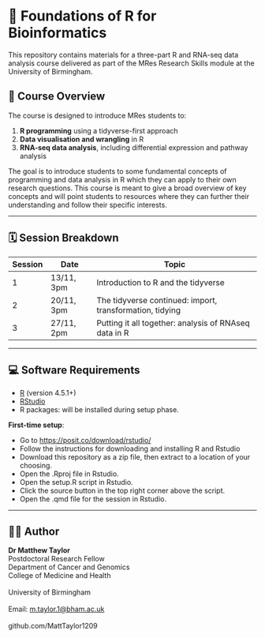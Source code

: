 # 📘 Foundations of R for Bioinformatics

This repository contains materials for a three-part R and RNA-seq data analysis course delivered as part of the MRes Research Skills module at the University of Birmingham.

## 🧭 Course Overview

The course is designed to introduce MRes students to:
1. **R programming** using a tidyverse-first approach  
2. **Data visualisation and wrangling** in R  
3. **RNA-seq data analysis**, including differential expression and pathway analysis  

The goal is to introduce students to some fundamental concepts of programming and data analysis in R which they can apply to their own research questions. This course is meant to give a broad overview of key concepts and will point students to resources where they can further their understanding and follow their specific interests.

---

## 🗓️ Session Breakdown

| Session | Date        | Topic                                           |
|---------|-------------|-------------------------------------------------|
| 1       | 13/11, 3pm | Introduction to R and the tidyverse            |
| 2       | 20/11, 3pm | The tidyverse continued: import, transformation, tidying      |
| 3       | 27/11, 2pm | Putting it all together: analysis of RNAseq data in R              |

---

## 💻 Software Requirements

- [R](https://cran.r-project.org/) (version 4.5.1+)
- [RStudio](https://posit.co/download/rstudio/)  
- R packages: will be installed during setup phase.

**First-time setup**:
- Go to https://posit.co/download/rstudio/
- Follow the instructions for downloading and installing R and Rstudio
- Download this repository as a zip file, then extract to a location of your choosing.
- Open the .Rproj file in Rstudio.
- Open the setup.R script in Rstudio.
- Click the source button in the top right corner above the script.
- Open the .qmd file for the session in Rstudio.
  
---

## 🧑‍🏫 Author
**Dr Matthew Taylor**<br>
Postdoctoral Research Fellow<br>
Department of Cancer and Genomics<br>
College of Medicine and Health<br>
<br>
University of Birmingham<br>
<br>
Email: m.taylor.1@bham.ac.uk<br>
<br>
github.com/MattTaylor1209
